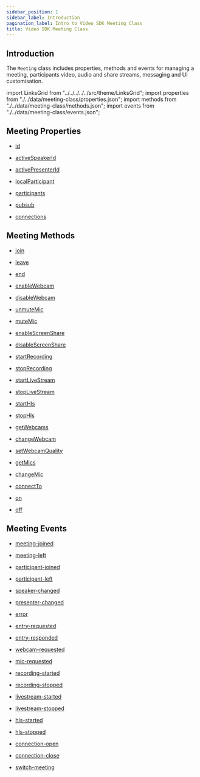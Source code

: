 ```yaml
---
sidebar_position: 1
sidebar_label: Introduction
pagination_label: Intro to Video SDK Meeting Class
title: Video SDK Meeting Class
---
```


<div class="sdk-api-ref">

## Introduction

The `Meeting` class includes properties, methods and events for managing a meeting, participants video, audio and share streams, messaging and UI customisation.

import LinksGrid from "../../../../../src/theme/LinksGrid";
import properties from "./../data/meeting-class/properties.json";
import methods from "./../data/meeting-class/methods.json";
import events from "./../data/meeting-class/events.json";

## Meeting Properties

<div class="links-grid">

<div>

- [id](./properties.md#id)

</div>
<div>

- [activeSpeakerId](./properties.md#activespeakerid)

</div>
<div>

- [activePresenterId](./properties.md#activepresenterid)

</div>
<div>

- [localParticipant](./properties.md#localparticipant)

</div>
<div>

- [participants](./properties.md#participants)

</div>
<div>

- [pubsub](./pubsub)

</div>
<div>

- [connections](./properties.md#connections)

</div>

</div>

## Meeting Methods

<div class="links-grid">

<div>

- [join](./methods.md#join)

</div>
<div>

- [leave](./methods.md#leave)

</div>
<div>

- [end](./methods.md#end)

</div>
<div>

- [enableWebcam](./methods.md#enablewebcam)

</div>
<div>

- [disableWebcam](./methods.md#disablewebcam)

</div>
<div>

- [unmuteMic](./methods.md#unmutemic)

</div>
<div>

- [muteMic](./methods.md#mutemic)

</div>
<div>

- [enableScreenShare](./methods.md#enablescreenshare)

</div>
<div>

- [disableScreenShare](./methods.md#disablescreenshare)

</div>
<div>

- [startRecording](./methods.md#startrecording)

</div>
<div>

- [stopRecording](./methods.md#stoprecording)

</div>
<div>

- [startLiveStream](./methods.md#startlivestream)

</div>
<div>

- [stopLiveStream](./methods.md#startlivestream)

</div>
<div>

- [startHls](./methods.md#starthls)

</div>
<div>

- [stopHls](./methods.md#stophls)

</div>
<div>

- [getWebcams](./methods.md#getwebcams)

</div>
<div>

- [changeWebcam](./methods.md#changewebcam)

</div>
<div>

- [setWebcamQuality](./methods.md#setwebcamquality)

</div>
<div>

- [getMics](./methods.md#getmics)

</div>
<div>

- [changeMic](./methods.md#changemic)

</div>
<div>

- [connectTo](./methods.md#connectto)

</div>
<div>

- [on](./methods.md#on)

</div>
<div>

- [off](./methods.md#off)

</div>

</div>

## Meeting Events

<div class="links-grid">

<div>

- [meeting-joined](./events.md#meeting-joined)

</div>
<div>

- [meeting-left](./events.md#meeting-left)

</div>
<div>

- [participant-joined](./events.md#participant-joined)

</div>
<div>

- [participant-left](./events.md#participant-left)

</div>
<div>

- [speaker-changed](./events.md#speaker-changed)

</div>
<div>

- [presenter-changed](./events.md#presenter-changed)

</div>
<div>

- [error](./events.md#error)

</div>
<div>

- [entry-requested](./events.md#entry-requested)

</div>
<div>

- [entry-responded](./events.md#entry-responded)

</div>
<div>

- [webcam-requested](./events.md#webcam-requested)

</div>
<div>

- [mic-requested](./events.md#mic-requested)

</div>
<div>

- [recording-started](./events.md#recording-started)

</div>
<div>

- [recording-stopped](./events.md#recording-stopped)

</div>
<div>

- [livestream-started](./events.md#livestream-started)

</div>
<div>

- [livestream-stopped](./events.md#livestream-stopped)

</div>
<div>

- [hls-started](./events.md#hls-started)

</div>
<div>

- [hls-stopped](./events.md#hls-stopped)

</div>
<div>

- [connection-open](./events.md#connection-open)

</div>
<div>

- [connection-close](./events.md#connection-close)

</div>
<div>

- [switch-meeting](./events.md#switch-meeting)

</div>

</div>

</div>

